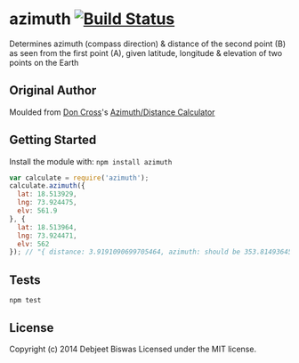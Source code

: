 # azimuth [![Build Status](https://secure.travis-ci.org/detj/azimuth.png?branch=master)](http://travis-ci.org/detj/azimuth)

Determines azimuth (compass direction) & distance of the second point (B) as seen from the first point (A), given latitude, longitude & elevation of two points on the Earth

## Original Author
Moulded from [Don Cross](http://cosinekitty.com/)'s [Azimuth/Distance Calculator](http://cosinekitty.com/compass.html)

## Getting Started
Install the module with: `npm install azimuth`

```javascript
var calculate = require('azimuth');
calculate.azimuth({
  lat: 18.513929,
  lng: 73.924475,
  elv: 561.9
}, {
  lat: 18.513964,
  lng: 73.924471,
  elv: 562
}); // "{ distance: 3.9191090699705464, azimuth: should be 353.8149364508667, altitude: 1.3478271564744548 }"
```

## Tests
`npm test`

## License
Copyright (c) 2014 Debjeet Biswas
Licensed under the MIT license.